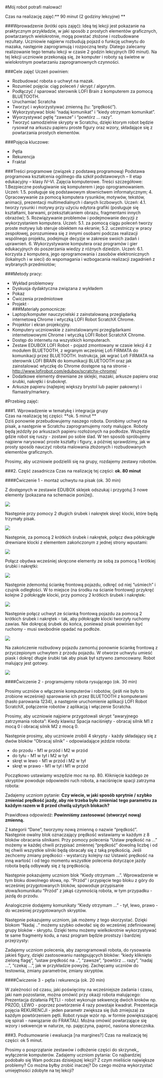 #Mój robot potrafi malować!

Czas na realizację zajęć:** 90 minut (2 godziny lekcyjne) **

###Wprowadzenie (krótki opis zajęć):
Ideą tej lekcji jest pokazanie na praktycznym przykładzie, w jaki sposób z prostych elementów graficznych, powtarzanych wielokrotnie, mogą powstać złożone i rozbudowane rezultaty. Uczniowie najpierw rozbudują pojazd o funkcję uchwytu do mazaka, następnie zaprogramują i rozpoczną testy. Dlatego zalecamy realizowanie tego tematu lekcji w czasie 2 godzin lekcyjnych (90 minut). Na tej lekcji uczniowie przekonają się, że komputer i roboty są świetne w wielokrotnym powtarzaniu zaprogramownych czynności.
 
###Cele zajęć
Uczeń powinien:
- Rozbudować robota o uchwyt na mazak.
- Rozumieć pojęcia: ciąg poleceń / skrypt / algorytm.
- Podłączyć / sparować sterownik LOFI Brain z komputerem za pomocą BLUETOOTH.
- Uruchamiać Scratcha  
- Tworzyć i wykorzystywać zmienną (tu: “prędkość”).
- Wykorzystywać bloki “nadaj komunikat” i “kiedy otrzymam komunikat”.
- Wyorzystywać pętlę “zawsze” i “powtórz … razy”.
- Tworzyć samodzielnie skrypty w Scratchu, dzięki ktorym robot będzie rysował na arkuszu papieru proste figury oraz wzory, składające się z powtarzania prostych elementów.
  
###Pojęcia kluczowe:
- Pętla
- Rekurencja 
- Fraktal
          
###Treści programowe (związek z podstawą programową)
Podstawa programowa kształcenia ogólnego dla szkół podstawowych – II etap edukacyjny – klasy IV-VI. Zajęcia komputerowe. Treści szczegółowe:
1.Bezpieczne posługiwanie się komputerem i jego oprogramowaniem. Uczeń:
1.5. posługuje się podstawowym słownictwem informatycznym;
4. Opracowywanie za pomocą komputera rysunków, motywów, tekstów, animacji,
prezentacji multimedialnych i danych liczbowych. Uczeń:
	4.1. tworzy rysunki i motywy przy użyciu edytora grafiki (posługuje się kształtami,
	barwami, przekształcaniem obrazu, fragmentami innych obrazów);
5. Rozwiązywanie problemów i podejmowanie decyzji z wykorzystaniem komputera.
Uczeń:
	5.1. za pomocą ciągu poleceń tworzy proste motywy lub steruje obiektem na ekranie;
	5.2. uczestniczy w pracy zespołowej, porozumiewa się z innymi osobami podczas
realizacji wspólnego projektu, podejmuje decyzje w zakresie swoich zadań i
uprawnień.
 6. Wykorzystywanie komputera oraz programów i gier edukacyjnych do poszerzania wiedzy
z różnych dziedzin. Uczeń:
	6.1. korzysta z komputera, jego oprogramowania i zasobów elektronicznych (lokalnych
	i w sieci) do wspomagania i wzbogacania realizacji zagadnień z wybranych
	przedmiotów;
        
###Metody pracy:
- Wykład problemowy
- Dyskusja dydaktyczna związana z wykładem
- Pokaz
- Ćwiczenia przedmiotowe
- Projekt
·           
###Materiały pomocnicze:
- Laptop/komputer nauczycielski z zainstalowaną przeglądarką internetową Chrome i wtyczką LOFI Robot ScratchX Chrome. 
- Projektor i ekran projekcyjny.
- Komputery uczniowskie z zainstalowanymi przeglądarkami internetowowymi Chrome  i wtyczką LOFI Robot ScratchX Chrome. 
- Dostęp do internetu na wszystkich komputerach.
- Zestaw EDUBOX LOFI Robot - pojazd zmontowany w czasie lekcji 4 z modułem BLUETOOTH, z wgranym wcześniej Lofi FIRMATA do komunikacji przez BLUETOOTH. Instrukcja, jak wgrać Lofi FIRMATA na sterownik LOFI BRAIN do komunikacji BLUETOOTH oraz jak zainstalować wtyczkę do Chrome dostępne są na stronie  - http://www.lofirobot.com/edubox/scratchx-chrome/
- Dodatkowe elementy drewniane ze sklejki, mazaki, arkusze papieru oraz śrubki, nakrętki i śrubokręt.
- Arkusze papieru (najlepiej większy brystol lub papier pakowny) i flamastry/markery.
         

#Przebieg zajęć:
 
###1. Wprowadzenie w tematykę i integracja grupy    
Czas na realizację tej części: **ok. 5 minut  **                                                                      	                
Dziś ponownie przebudowujemy naszego robota. Dorobimy uchwyt na pisak, a następnie w Scratchu zaprogramujemy rooty malujące. Roboty będą jeździły po arkuszach papieru rozłożonych na podłodze. Wszędzie gdzie robot się ruszy - zostawi po sobie ślad. W ten sposób spróbujemy najpierw narysować proste kształty i figury, a później sprawdzimy, jak w prosty sposób nauczyć robota malowania złożonych i rozbudowanych elementów graficznych.

Prosimy, aby uczniowie podzielili się na grupy, rozdajemy zestawy robotów.
	                                                    	 
###2. Część zasadnicza
Czas na realizację tej części: **ok. 80 minut**

####Ćwiczenie 1 - montaż uchwytu na pisak (ok. 30 min)

Z dostępnych w zestawie EDUBOX sklejek odszukaj i przygotuj 3 nowe elementy (pokazana na schemacie poniżej). 

![](uchwyt_na_pisak_klocki.jpg)

Następnie przy pomocy 2 długich śrubek i nakrętek skręć klocki, które będą trzymały pisak. 

![](uchwytnapisak1_1280.jpg)

Następnie, za pomocą 2 krótkich śrubek i nakrętek, połącz dwa półokrągłe drewniane klocki z elementem zakończonym z jednej strony wpustami:

![](uchwytnapisak2_1280.jpg)

Połącz obydwa wcześniej skręcone elementy ze sobą za pomocą 1 krótkiej śrubki i nakrętki:

![](uchwytnapisak3_1280.jpg)

Następnie zdemontuj ściankę frontową pojazdu, odkręć od niej “uśmiech” i czujnik odległości. W to miejsce (na środku na ścianie frontowej) przykręć kolejne 2 półokrągłe klocki, przy pomocy 2 krótkich śrubek i nakrętek: 

![](uchwytnapisak4_1280.jpg)

Następnie połącz uchwyt ze ścianką frontową pojazdu za pomocą 2 krótkich śrubek i nakrętek - tak, aby półokrągłe klocki tworzyły ruchomy zawias. Nie dokręcaj śrubek do końca, ponieważ pisak powinien być ruchomy - musi swobodnie opadać na podłoże.

![](uchwytnapisak5_1280.jpg)

Na zakończenie rozbudowy pojazdu zamontuj ponownie ściankę frontową z przyczepionym uchwytem z przodu pojazdu. W otworze uchwytu umieść piask i dokręć długie śrubki tak aby pisak był sztywno zamocowany. Robot malujący jest gotowy. 

![](uchwytnapisa6_1280.jpg)

####Ćwiczenie 2 - programujemy robota rysującego (ok. 30 min)

Prosimy uczniów o włączenie komputerów i robotów, (jeśłi nie było to zrobione wcześniej) sparowanie ich przez BLUETOOTH z komputerami (hasło parowania 1234), a następnie uruchomienie aplikacji LOFI Robot ScratchX, połączenie robotów z aplikacją i włączenie Scratcha. 

Prosimy, aby uczniowie najpierw przygotowali skrypt “awaryjnego zatrzymania robota”: Kiedy klawisz Spacja naciśnięty - obracaj silnik M1 z mocą 0 i obracaj silnik M2 z mocą 0.

Następnie prosimy, aby uczniowie zrobili 4 skrypty - każdy składający się z dwów bloków “Obracaj silnik” - odpowiadające jeździe robota: 
- do przodu - M1 w przód i M2 w przód
- do tyłu - M1 w tył i M2 w tył
- skręt w lewo - M1 w przód i M2 w tył
- skręt w prawo - M1 w tył i M1 w przód

Początkowo ustawiamy wszędzie moc na np. 80. Kliknięcie każdego ze skryptów powoduje odpowiedni ruch robota, a naciśnięcie spacji zatrzyma robota:


Zadajemy uczniom pytanie: **Czy wiecie, w jaki sposób sprytnie / szybko zmieniać prędkość jazdy, aby nie trzeba było zmieniać tego parametru za każdym razem w 8 przed chwilą użytych blokach?**

Prawidłowa odpowiedź: **Powinniśmy zastosować (stworzyć nową) zmienną.**

Z kategorii “Dane”, tworzymy nową zmienną o nazwie “prędkość”. Następnie owalny blok oznaczający prędkość wstawiamy w każdym z 8 bloków obracania silnikami. Przy pomocy polecenia “Ustaw prędkość na ...” możemy w każdej chwili przypisać zmiennej “prędkość” dowolną liczbę i od tej chwili wszystkie silniki będą obracały się z taką prędkością. Jeśli zechcemy zmiany prędkości - wystarczy kolejny raz Ustawić prędkość na inną wartość i od tego momentu wszystkie polecenia dotyczące jazdy robota będą odbywały się z tą prędkością.

Następnie pokazujemy uczniom blok “Kiedy otrzymam …”. Wprowadzenie w tym bloku dowolnego słowa, np. “Przód” i przypięcie tego bloku z góry do wcześniej przygotowanych bloków, spowoduje przypisanie słowa/komunikatu “Przód” z jakąś czynnością robota, w tym przypadku - jazdą do przodu.

Analogicznie dodajemy komunikaty “Kiedy otrzymam …” - tył, lewo, prawo - do wcześniej przygotowanych skryptów.

Następnie pokazujemy uczniom, jak możemy z tego skorzystać. Dzięki blokom “Nadaj ..” możemy szybko odwołać się do wcześniej zdefiniowanej grupy bloków - skryptu. Dzięki temu możemy wielkokrotnie wykorzystywać te same fragmenty kodu, a nasz program będzie prostszy i bardziej przejrzysty:



Zadajemy uczniom polecenia, aby zaprogramowali robota, do rysowania jakieś figury, dzięki zastosowaniu następujących bloków: “kiedy kliknięto zieloną flagę”, “ustaw prędkość na ..”, “zawsze”, “powtórz … razy”, “nadaj …”, “czekaj …”, jak w przykładzie powyżej. Zachęcamy uczniów do testownia, zmiany parametrów, zmiany skryptów.

####Ćwiczenie 3 - pętla i rekurencja (ok. 20 min)

W zależności od czasu, jaki poświęcimy na wcześniejsze zadania i czasu, jaki nam pozostanie, można omówić przy okazji robota malującego:
Prezentacja działania PĘTLI - robot wykonuje sekwencję dwóch kroków np. PRZÓD, LEWO - poprzez powtórzenie 4 razy powstaje kwadrat.
Prezentacja pojęcia REKURENCJI - jeden parametr zwiększa się (lub zmiejsza) za każdym powtórzeniem pętli. Robot rysuje wzór np. w formie powiększającej się spirali - nawiązanie do FRAKTALI. Można omówić powtarzające się wzory i sekwencje w naturze, np. pajęczyna, paproć, nasiona słonecznika.
 
###3. Podsumowanie i ewaluacja
[na margines?] Czas na realizację tej części: ok 5 minut.
 
Prosimy o posprzątanie zestawów i odłożenie części do skrzynek,, wyłączenie komputerów.
Zadajemy uczniom pytania:
Co najbardziej podobało się Wam podczas dzisiejszej lekcji?
Z czym mieliście największe problemy?
Co można byłby zrobić inaczej?
Do czego można wykorzystać umiejętności zdobyte na tej lekcji?

